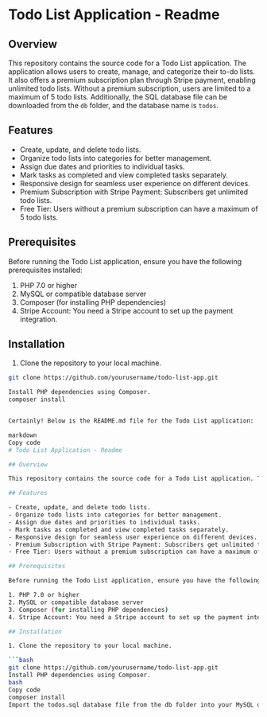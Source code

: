 # Todo List Application - Readme

## Overview

This repository contains the source code for a Todo List application. The application allows users to create, manage, and categorize their to-do lists. It also offers a premium subscription plan through Stripe payment, enabling unlimited todo lists. Without a premium subscription, users are limited to a maximum of 5 todo lists. Additionally, the SQL database file can be downloaded from the `db` folder, and the database name is `todos`.

## Features

- Create, update, and delete todo lists.
- Organize todo lists into categories for better management.
- Assign due dates and priorities to individual tasks.
- Mark tasks as completed and view completed tasks separately.
- Responsive design for seamless user experience on different devices.
- Premium Subscription with Stripe Payment: Subscribers get unlimited todo lists.
- Free Tier: Users without a premium subscription can have a maximum of 5 todo lists.

## Prerequisites

Before running the Todo List application, ensure you have the following prerequisites installed:

1. PHP 7.0 or higher
2. MySQL or compatible database server
3. Composer (for installing PHP dependencies)
4. Stripe Account: You need a Stripe account to set up the payment integration.

## Installation

1. Clone the repository to your local machine.

```bash
git clone https://github.com/yourusername/todo-list-app.git

Install PHP dependencies using Composer.
composer install


Certainly! Below is the README.md file for the Todo List application:

markdown
Copy code
# Todo List Application - Readme

## Overview

This repository contains the source code for a Todo List application. The application allows users to create, manage, and categorize their to-do lists. It also offers a premium subscription plan through Stripe payment, enabling unlimited todo lists. Without a premium subscription, users are limited to a maximum of 5 todo lists. Additionally, the SQL database file can be downloaded from the `db` folder, and the database name is `todos`.

## Features

- Create, update, and delete todo lists.
- Organize todo lists into categories for better management.
- Assign due dates and priorities to individual tasks.
- Mark tasks as completed and view completed tasks separately.
- Responsive design for seamless user experience on different devices.
- Premium Subscription with Stripe Payment: Subscribers get unlimited todo lists.
- Free Tier: Users without a premium subscription can have a maximum of 5 todo lists.

## Prerequisites

Before running the Todo List application, ensure you have the following prerequisites installed:

1. PHP 7.0 or higher
2. MySQL or compatible database server
3. Composer (for installing PHP dependencies)
4. Stripe Account: You need a Stripe account to set up the payment integration.

## Installation

1. Clone the repository to your local machine.

```bash
git clone https://github.com/yourusername/todo-list-app.git
Install PHP dependencies using Composer.
bash
Copy code
composer install
Import the todos.sql database file from the db folder into your MySQL database server.

